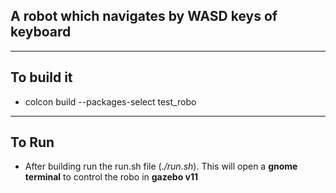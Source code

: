 ## A robot which navigates by WASD keys of keyboard
***
## To build it
* colcon build --packages-select test_robo
***

## To Run
* After building run the run.sh file (_./run.sh_). This will open a **gnome terminal** to control the robo in **gazebo v11**
